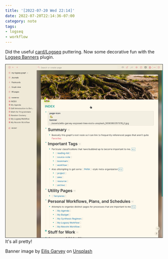 ```yaml
---
title: '[2022-07-20 Wed 22:14]'
date: 2022-07-20T22:14:36-07:00
category: note
tags:
- logseq
- workflow
---
```


Did the useful [card/Logseq](../../../card/Logseq.md) puttering. Now some decorative fun with the [Logseq Banners](https://github.com/yoyurec/logseq-banners-plugin) plugin.

<!--more-->

![attachments/img/2022-07-20-logseq-banners.png](../../../attachments/img/2022-07-20-logseq-banners.png)
It's all pretty!

Banner image by <a href="https://unsplash.com/@eilisgarvey?utm_source=unsplash&utm_medium=referral&utm_content=creditCopyText">Eilis Garvey</a> on <a href="https://unsplash.com/s/photos/root?utm_source=unsplash&utm_medium=referral&utm_content=creditCopyText">Unsplash</a>
